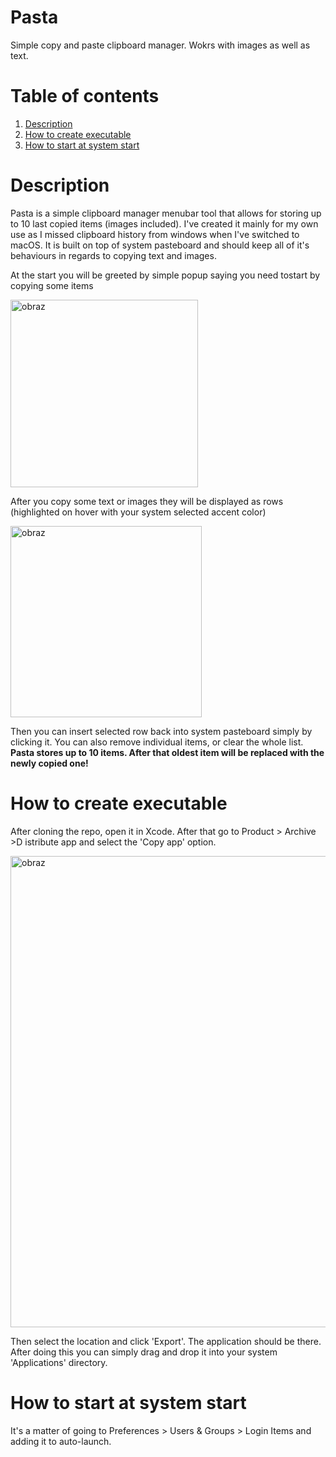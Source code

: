 # Pasta
Simple copy and paste clipboard manager. Wokrs with images as well as text.


# Table of contents
1. [Description](#description)
1. [How to create executable](#how-to-create-executable)
1. [How to start at system start](#how-to-start-at-system-start)

# Description
<p>Pasta is a simple clipboard manager menubar tool that allows for storing up to 10 last copied items (images included). I've created it mainly for my own use as I missed clipboard history from windows when I've switched to macOS. It is built on top of system pasteboard and should keep all of it's behaviours in regards to copying text and images. </p>

<p>At the start you will be greeted by simple popup saying you need tostart by copying some items</p>
<img width="300" alt="obraz" src="https://user-images.githubusercontent.com/23579349/182027481-3da80395-b7f1-44c2-bb01-25aa41cf61b6.png">

<p>After you copy some text or images they will be displayed as rows (highlighted on hover with your system selected accent color)</p>
<img width="306" alt="obraz" src="https://user-images.githubusercontent.com/23579349/182027605-508e210e-c7e5-41aa-a7c1-7da1f58b3610.png">

<p>Then you can insert selected row back into system pasteboard simply by clicking it. You can also remove individual items, or clear the whole list. <b>Pasta stores up to 10 items. After that oldest item will be replaced with the newly copied one!</b></p>

# How to create executable
<p>After cloning the repo, open it in Xcode. After that go to Product > Archive >D istribute app and select the 'Copy app' option.</p>
<img width="754" alt="obraz" src="https://user-images.githubusercontent.com/23579349/182027825-8b498805-70f9-4458-8303-bf9f88654ffb.png">
<p>Then select the location and click 'Export'. The application should be there. After doing this you can simply drag and drop it into your system 'Applications' directory.</p>

# How to start at system start
<p>It's a matter of going to Preferences > Users & Groups > Login Items and adding it to auto-launch.</p>
